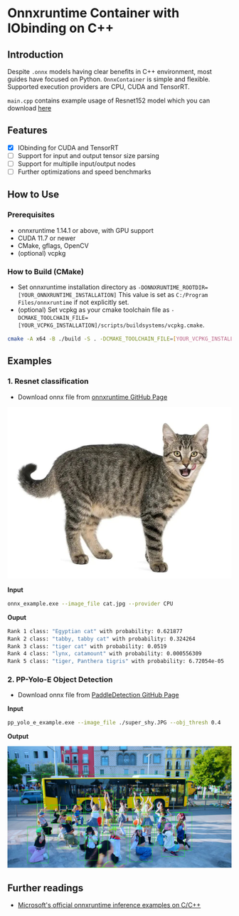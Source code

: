 # Onnxruntime Container with IObinding on C++

## Introduction

Despite `.onnx` models having clear benefits in C++ environment, most guides have focused on Python. 
`OnnxContainer` is simple and flexible. Supported execution providers are CPU, CUDA and TensorRT.

`main.cpp` contains example usage of Resnet152 model which you can download [here](https://github.com/onnx/models/tree/main/vision/classification/resnet/model)

## Features

- [x] IObinding for CUDA and TensorRT
- [ ] Support for input and output tensor size parsing
- [ ] Support for multiplle input/output nodes
- [ ] Further optimizations and speed benchmarks

## How to Use

### Prerequisites
- onnxruntime 1.14.1 or above, with GPU support
- CUDA 11.7 or newer
- CMake, gflags, OpenCV
- (optional) vcpkg

### How to Build (CMake)

- Set onnxruntime installation directory as `-DONNXRUNTIME_ROOTDIR=[YOUR_ONNXRUNTIME_INSTALLATION]` This value is set as `C:/Program Files/onnxruntime` if not explicitly set.
- (optional) Set vcpkg as your cmake toolchain file as `-DCMAKE_TOOLCHAIN_FILE=[YOUR_VCPKG_INSTALLATION]/scripts/buildsystems/vcpkg.cmake`.

```sh
cmake -A x64 -B ./build -S . -DCMAKE_TOOLCHAIN_FILE=[YOUR_VCPKG_INSTALLATION]/scripts/buildsystems/vcpkg.cmake -DONNXRUNTIME_ROOTDIR=[YOUR_ONNXRUNTIME_INSTALLATION]
```

## Examples

### 1. Resnet classification

- Download onnx file from [onnxruntime GitHub Page](https://github.com/onnx/models)

![cat.jpg](./cat.jpg "Cat image for Resnet classification")

**Input**

```sh
onnx_example.exe --image_file cat.jpg --provider CPU
```

**Ouput**

```sh
Rank 1 class: "Egyptian cat" with probability: 0.621877
Rank 2 class: "tabby, tabby cat" with probability: 0.324264
Rank 3 class: "tiger cat" with probability: 0.0519
Rank 4 class: "lynx, catamount" with probability: 0.000556309
Rank 5 class: "tiger, Panthera tigris" with probability: 6.72054e-05
```

### 2. PP-Yolo-E Object Detection

- Download onnx file from [PaddleDetection GitHub Page](https://github.com/PaddlePaddle/PaddleDetection/blob/release/2.6/configs/ppyoloe/README.md)

**Input**

```sh
pp_yolo_e_example.exe --image_file ./super_shy.JPG --obj_thresh 0.4
```

**Output**

![super_shy_result.jpg](./super_shy_result.jpg "YOLO ressult in Super Shy - NewJeans")

## Further readings

- [Microsoft's official onnxruntime inference examples on C/C++](https://github.com/microsoft/onnxruntime-inference-examples)